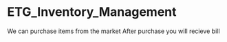 # ETG_Inventory_Management
We can purchase items from the market
After purchase you will recieve bill
